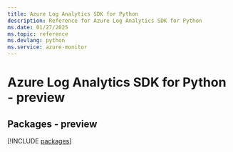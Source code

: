 ```yaml
---
title: Azure Log Analytics SDK for Python
description: Reference for Azure Log Analytics SDK for Python
ms.date: 01/27/2025
ms.topic: reference
ms.devlang: python
ms.service: azure-monitor
---
```

# Azure Log Analytics SDK for Python - preview
## Packages - preview
[!INCLUDE [packages](log-analytics-index.md)]